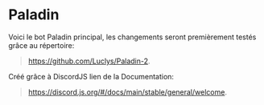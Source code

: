 # Paladin

Voici le bot Paladin principal, les changements seront premièrement testés grâce au répertoire:
> https://github.com/Luclys/Paladin-2.

Créé grâce à DiscordJS lien de la Documentation:
 > https://discord.js.org/#/docs/main/stable/general/welcome.
